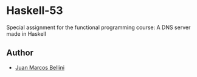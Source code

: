 # Haskell-53

Special assignment for the functional programming course: A DNS server made in Haskell

## Author

- [Juan Marcos Bellini](https://github.com/juanmbellini)
